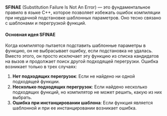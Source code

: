 **SFINAE** (Substitution Failure Is Not An Error) — это фундаментальное правило в языке C++, которое позволяет избежать ошибок компиляции при неудачной подстановке шаблонных параметров. Оно тесно связано с шаблонами и перегрузкой функций.
#### Основная идея SFINAE

Когда компилятор пытается подставить шаблонные параметры в функцию, он не выбрасывает ошибку, если подстановка не удалась. Вместо этого, он просто исключает эту функцию из списка кандидатов на вызов и продолжает поиск другой подходящей перегрузки. Ошибка возникает только в трех случаях:

1. **Нет подходящих перегрузок**: Если не найдено ни одной подходящей функции.
2. **Несколько подходящих перегрузок**: Если найдено несколько подходящих функций, но компилятор не может решить, какую из них выбрать.
3. **Ошибка при инстанцировании шаблона**: Если функция является шаблонной и при ее инстанцировании возникает ошибка.